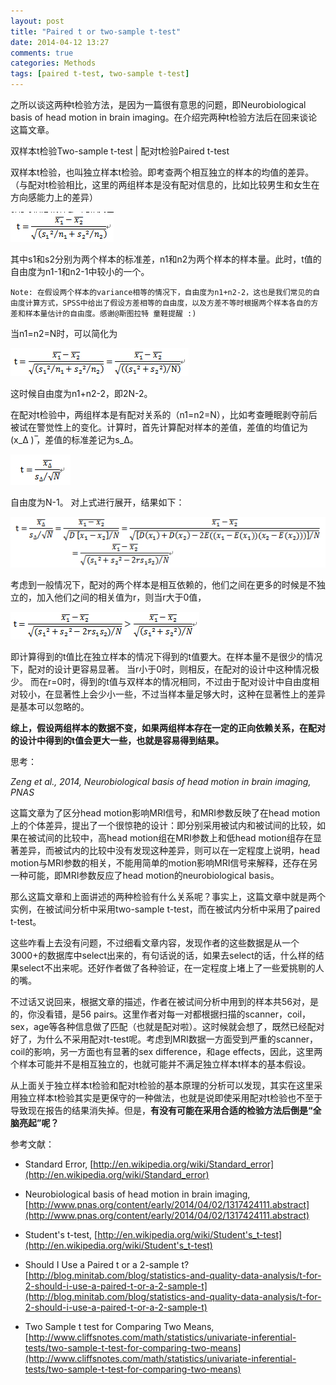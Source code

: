 ```yaml
---
layout: post
title: "Paired t or two-sample t-test"
date: 2014-04-12 13:27
comments: true
categories: Methods
tags: [paired t-test, two-sample t-test]
---
```

之所以谈这两种t检验方法，是因为一篇很有意思的问题，即Neurobiological basis of head motion in brain imaging。在介绍完两种t检验方法后在回来谈论这篇文章。

双样本t检验Two-sample t-test  |  配对t检验Paired t-test

双样本t检验，也叫独立样本t检验。即考查两个相互独立的样本的均值的差异。（与配对t检验相比，这里的两组样本是没有配对信息的，比如比较男生和女生在方向感能力上的差异）

![f1](/images/post_images/f1.jpg "f1")

其中s1和s2分别为两个样本的标准差，n1和n2为两个样本的样本量。此时，t值的自由度为n1-1和n2-1中较小的一个。

	Note: 在假设两个样本的variance相等的情况下，自由度为n1+n2-2，这也是我们常见的自由度计算方式，SPSS中给出了假设方差相等的自由度，以及方差不等时根据两个样本各自的方差和样本量估计的自由度。感谢@斯图拉特 童鞋提醒 :)

当n1=n2=N时，可以简化为

![f2](/images/post_images/f2.jpg "f2")

这时候自由度为n1+n2-2，即2N-2。<!--more-->

在配对t检验中，两组样本是有配对关系的（n1=n2=N），比如考查睡眠剥夺前后被试在警觉性上的变化。计算时，首先计算配对样本的差值，差值的均值记为(x_∆ ) ̅，差值的标准差记为s_∆。

![f3](/images/post_images/f3.jpg "f3")

自由度为N-1。
对上式进行展开，结果如下：

![f4](/images/post_images/f4.jpg "f4")

考虑到一般情况下，配对的两个样本是相互依赖的，他们之间在更多的时候是不独立的，加入他们之间的相关值为r，则当r大于0值，

![f5](/images/post_images/f5.jpg "f5")

即计算得到的t值比在独立样本的情况下得到的t值要大。在样本量不是很少的情况下，配对的设计更容易显著。
当r小于0时，则相反，在配对的设计中这种情况极少。
而在r=0时，得到的t值与双样本的情况相同，不过由于配对设计中自由度相对较小，在显著性上会少小一些，不过当样本量足够大时，这种在显著性上的差异是基本可以忽略的。

**综上，假设两组样本的数据不变，如果两组样本存在一定的正向依赖关系，在配对的设计中得到的t值会更大一些，也就是容易得到结果。**

思考：

*Zeng et al., 2014, Neurobiological basis of head motion in brain imaging, PNAS*

这篇文章为了区分head motion影响MRI信号，和MRI参数反映了在head motion上的个体差异，提出了一个很惊艳的设计：即分别采用被试内和被试间的比较，如果在被试间的比较中，高head motion组在MRI参数上和低head motion组存在显著差异，而被试内的比较中没有发现这种差异，则可以在一定程度上说明，head motion与MRI参数的相关，不能用简单的motion影响MRI信号来解释，还存在另一种可能，即MRI参数反应了head motion的neurobiological basis。

那么这篇文章和上面讲述的两种检验有什么关系呢？事实上，这篇文章中就是两个实例，在被试间分析中采用two-sample t-test，而在被试内分析中采用了paired t-test。

这些咋看上去没有问题，不过细看文章内容，发现作者的这些数据是从一个3000+的数据库中select出来的，有句话说的话，如果去select的话，什么样的结果select不出来呢。还好作者做了各种验证，在一定程度上堵上了一些爱挑剔的人的嘴。

不过话又说回来，根据文章的描述，作者在被试间分析中用到的样本共56对，是的，你没看错，是56 pairs。这里作者对每一对都根据扫描的scanner，coil，sex，age等各种信息做了匹配（也就是配对啦）。这时候就会想了，既然已经配对好了，为什么不采用配对t-test呢。考虑到MRI数据一方面受到严重的scanner，coil的影响，另一方面也有显著的sex difference，和age effects，因此，这里两个样本可能并不是相互独立的，也就可能并不满足独立样本t样本的基本假设。

从上面关于独立样本t检验和配对t检验的基本原理的分析可以发现，其实在这里采用独立样本t检验其实是更保守的一种做法，也就是说即使采用配对t检验也不至于导致现在报告的结果消失掉。但是，**有没有可能在采用合适的检验方法后倒是“全脑亮起”呢？**

参考文献：

- Standard Error, [http://en.wikipedia.org/wiki/Standard_error](http://en.wikipedia.org/wiki/Standard_error)


- Neurobiological basis of head motion in brain imaging, [http://www.pnas.org/content/early/2014/04/02/1317424111.abstract](http://www.pnas.org/content/early/2014/04/02/1317424111.abstract)


- Student's t-test, [http://en.wikipedia.org/wiki/Student's_t-test](http://en.wikipedia.org/wiki/Student's_t-test)


- Should I Use a Paired t or a 2-sample t? [http://blog.minitab.com/blog/statistics-and-quality-data-analysis/t-for-2-should-i-use-a-paired-t-or-a-2-sample-t](http://blog.minitab.com/blog/statistics-and-quality-data-analysis/t-for-2-should-i-use-a-paired-t-or-a-2-sample-t)


- Two Sample t test for Comparing Two Means, [http://www.cliffsnotes.com/math/statistics/univariate-inferential-tests/two-sample-t-test-for-comparing-two-means](http://www.cliffsnotes.com/math/statistics/univariate-inferential-tests/two-sample-t-test-for-comparing-two-means)
